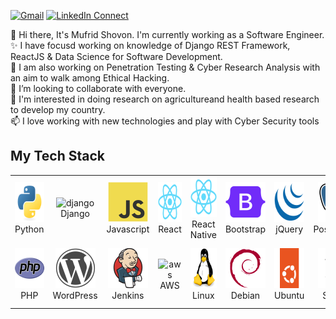 
<!---
m3shovon/m3shovon is a ✨ special ✨ repository because its `README.md` (this file) appears on your GitHub profile.
You can click the Preview link to take a look at your changes.
--->

[![Gmail](https://img.shields.io/badge/%20-Send%20Mail-black?color=14171A&labelColor=ef5350&logo=gmail&logoColor=ffffff)](mailto:m3shovon.dev@gmail.com)
[![LinkedIn Connect](https://img.shields.io/badge/%20-Connect-black?color=14171A&labelColor=212121&logo=linkedin&logoColor=ffffff)](https://www.linkedin.com/in/mufrid-shovon/)
<!---
[![Kaggle Follow](https://img.shields.io/badge/%20-Follow-black?color=14171A&labelColor=37474f&logo=kaggle&logoColor=4fc3f7)](https://kaggle.com/)
--->
👋 Hi there, It's Mufrid Shovon. I'm currently working as a Software Engineer.  <br>
✨ I have focusd working on knowledge of Django REST Framework, ReactJS & Data Science for Software Development. <br>
👀 I am also working on Penetration Testing & Cyber Research Analysis with an aim to walk among Ethical Hacking. <br>
💞️ I’m looking to collaborate with everyone. <br>
🌱 I'm interested in doing research on agricultureand health based research to develop my country. <br>
📫 I love working with new technologies and play with Cyber Security tools <br>

<h2>My Tech Stack</h2>
<table>
  <tr>
    <td align="center">
      <img alt="python" height=64px src="https://raw.githubusercontent.com/devicons/devicon/master/icons/python/python-original.svg">
      <br>Python
    </td>
    <td align="center">
      <img alt="django" height=64px src="https://cdn.worldvectorlogo.com/logos/django.svg">
      <br>Django
    </td>
    <td align="center">
      <img alt="javascript" height=64px src="https://raw.githubusercontent.com/devicons/devicon/master/icons/javascript/javascript-original.svg">
      <br>Javascript
    </td>
    <td align="center">
      <img alt="react" height=64px src="https://raw.githubusercontent.com/devicons/devicon/master/icons/react/react-original.svg">
      <br>React
    </td>
    <td align="center">
      <img alt="react" height=64px src="https://raw.githubusercontent.com/devicons/devicon/master/icons/react/react-original.svg">
      <br>React Native
    </td>
    <td align="center">
      <img alt="bootstrap" height=64px src="https://raw.githubusercontent.com/devicons/devicon/master/icons/bootstrap/bootstrap-plain.svg">
      <br>Bootstrap
    </td>
    <td align="center">
      <img alt="jquery" height=64px src="https://raw.githubusercontent.com/devicons/devicon/master/icons/jquery/jquery-original.svg">
      <br>jQuery
    </td>
        <td align="center">
      <img alt="postgresql" height=64px src="https://raw.githubusercontent.com/devicons/devicon/master/icons/postgresql/postgresql-original.svg">
      <br>PostgreSQL
    </td>
    <td align="center">
      <img alt="mysql" height=64px src="https://raw.githubusercontent.com/devicons/devicon/master/icons/mysql/mysql-original.svg">
      <br>MySQL
    </td>
  </tr>
  
  <tr>
    <td align="center">
      <img alt="php" height=64px src="https://raw.githubusercontent.com/devicons/devicon/master/icons/php/php-original.svg">
      <br>PHP
    </td>
    <td align="center">
      <img alt="wordpress" height=64px src="https://raw.githubusercontent.com/devicons/devicon/master/icons/wordpress/wordpress-plain.svg">
      <br>WordPress
    </td>
    <td align="center">
      <img alt="jenkins" height=64px src="https://raw.githubusercontent.com/devicons/devicon/master/icons/jenkins/jenkins-original.svg">
      <br>Jenkins
    </td>
    <td align="center">
      <img alt="aws" height=64px src="https://cdn.worldvectorlogo.com/logos/aws-logo.svg">
      <br>AWS
    </td>
    <td align="center">
      <img alt="bash" height=64px src="https://raw.githubusercontent.com/devicons/devicon/master/icons/linux/linux-original.svg">
      <br>Linux
    </td>
    <td align="center">
      <img alt="kali-linux" height=64px src="https://raw.githubusercontent.com/devicons/devicon/master/icons/debian/debian-original.svg">
      <br>Debian
    </td>
    <td align="center">
      <img alt="ubuntu" height=64px src="https://raw.githubusercontent.com/devicons/devicon/master/icons/ubuntu/ubuntu-plain.svg">
      <br>Ubuntu
    </td>
    <td align="center">
      <img alt="solidity" height=64px src="https://raw.githubusercontent.com/devicons/devicon/master/icons/solidity/solidity-original.svg">
      <br>Solidity
    </td>
    <td align="center">
      <img alt="burpsuite" height=64px src="https://github.com/0xCyberY/Burp-Suite/blob/master/burpsuite.png">
<!--       <img alt="burpsuite" height=64px src="https://portswigger.net/content/images/logos/burpsuite-twittercard.png"> -->
      <br>Burp Suite
    </td>
  </tr>
</table>
<!---
![Github stats](https://github-readme-stats.vercel.app/api?username=shovon-mufrid&theme=highcontrast&show_icons=true&count_private=true)
![Top Languages Card](https://github-readme-stats.vercel.app/api/top-langs/?username=shovon-mufrid&layout=compact)
## My Repos
--->
